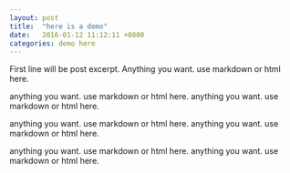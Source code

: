 ```yaml
---
layout: post
title:  "here is a demo"
date:   2016-01-12 11:12:11 +0800
categories: demo here
---
```


First line will be post excerpt. Anything you want. use markdown or html here.

anything you want. use markdown or html here.
anything you want. use markdown or html here.

anything you want. use markdown or html here.
anything you want. use markdown or html here.

anything you want. use markdown or html here.
anything you want. use markdown or html here.

